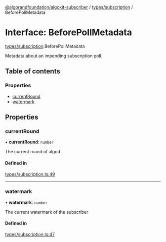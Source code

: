 [@algorandfoundation/algokit-subscriber](../README.md) / [types/subscription](../modules/types_subscription.md) / BeforePollMetadata

# Interface: BeforePollMetadata

[types/subscription](../modules/types_subscription.md).BeforePollMetadata

Metadata about an impending subscription poll.

## Table of contents

### Properties

- [currentRound](types_subscription.BeforePollMetadata.md#currentround)
- [watermark](types_subscription.BeforePollMetadata.md#watermark)

## Properties

### currentRound

• **currentRound**: `number`

The current round of algod

#### Defined in

[types/subscription.ts:49](https://github.com/algorandfoundation/algokit-subscriber-ts/blob/main/src/types/subscription.ts#L49)

___

### watermark

• **watermark**: `number`

The current watermark of the subscriber

#### Defined in

[types/subscription.ts:47](https://github.com/algorandfoundation/algokit-subscriber-ts/blob/main/src/types/subscription.ts#L47)
